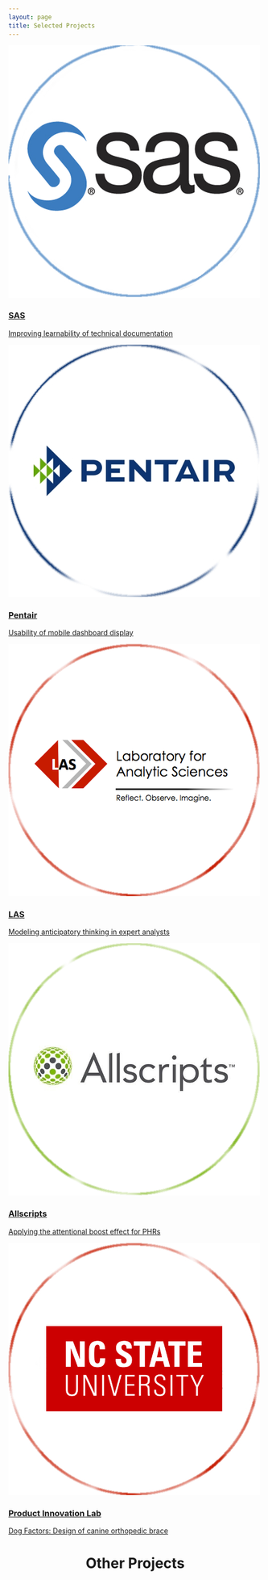 ```yaml
---
layout: page
title: Selected Projects
---
```

<div class = "Row">
    <div class = "Column">
        <div class="ih-item circle colored effect6 scale_up" margin-right="0"><a href="/projects/SAS">
            <div><img src="/projects/img/sas_logo.jpg" alt="img"></div>
            <div class="info sas">
                <h3>SAS</h3>
                <p>Improving learnability of technical documentation</p>
            </div>
        </a>
        </div>
    </div>
    <div class = "Column">
        <div class="ih-item circle colored effect6 scale_up"><a href="/projects/pentair">
            <div><img src="/projects/img/pentair.jpg" alt="img"></div>
            <div class="info pentair">
                <h3>Pentair</h3>
                <p>Usability of mobile dashboard display</p>
            </div>
        </a>
        </div>
    </div>
    <div class = "Column">
    <div class="ih-item circle colored effect6 scale_up"><a href="/projects/LAS">
        <div><img src="/projects/img/las_logo.png" alt="img"></div>
        <div class="info las">
            <h3>LAS</h3>
            <p>Modeling anticipatory thinking in expert analysts</p>
        </div>
        </a>
        </div>
    </div>
</div>
<div class = "Row">
    <div class = "Column">
    <div class="ih-item circle colored effect6 scale_up"><a href="/projects/allscripts">
        <div><img src="/projects/img/allscripts.png" alt="img"></div>
        <div class="info allscripts">
            <h3>Allscripts</h3>
            <p>Applying the attentional boost effect for PHRs</p>
        </div>
        </a>
        </div>
    </div>
    <div class = "Column">
    <div class="ih-item circle colored effect6 scale_up"><a href="/projects/brace">
        <div><img src="/projects/img/ncsu.jpg" alt="img"></div>
        <div class="info las">
            <h3>Product Innovation Lab</h3>
            <p>Dog Factors: Design of canine orthopedic brace</p>
        </div>
        </a>
        </div>
    </div>
    <div class = "Column">
    </div>
</div>

<header class="post-header">
  <h1> Other Projects </h1>
</header>
